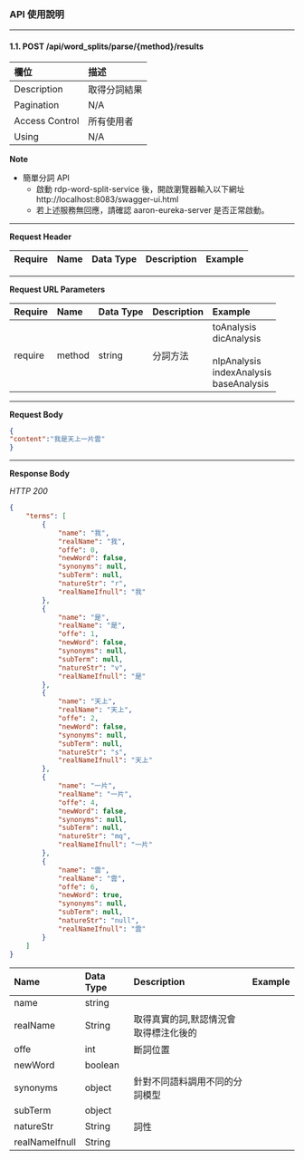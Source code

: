 ### API 使用說明
* * *
#### 1.1. POST /api/word_splits/parse/{method}/results
|欄位|描述|
|:---|:---|
|Description|取得分詞結果|
|Pagination|N/A|
|Access Control|所有使用者|
|Using|N/A|

**Note**
* 簡單分詞 API
    * 啟動 rdp-word-split-service 後，開啟瀏覽器輸入以下網址
    http://localhost:8083/swagger-ui.html
    * 若上述服務無回應，請確認 aaron-eureka-server 是否正常啟動。


***
**Request Header**

|Require|Name|Data Type|Description|Example|
|:---|:---|:---|:---|:---|

***
**Request URL Parameters**

|Require|Name|Data Type|Description|Example|
|:---|:---|:---|:---|:---|
|require|method|string|分詞方法|toAnalysis<br>dicAnalysis<br><br>nlpAnalysis<br>indexAnalysis<br>baseAnalysis<br>|


***
**Request Body**

```json
{
"content":"我是天上一片雲"
}
```

***
**Response Body**

*HTTP 200*
```json
{
    "terms": [
        {
            "name": "我",
            "realName": "我",
            "offe": 0,
            "newWord": false,
            "synonyms": null,
            "subTerm": null,
            "natureStr": "r",
            "realNameIfnull": "我"
        },
        {
            "name": "是",
            "realName": "是",
            "offe": 1,
            "newWord": false,
            "synonyms": null,
            "subTerm": null,
            "natureStr": "v",
            "realNameIfnull": "是"
        },
        {
            "name": "天上",
            "realName": "天上",
            "offe": 2,
            "newWord": false,
            "synonyms": null,
            "subTerm": null,
            "natureStr": "s",
            "realNameIfnull": "天上"
        },
        {
            "name": "一片",
            "realName": "一片",
            "offe": 4,
            "newWord": false,
            "synonyms": null,
            "subTerm": null,
            "natureStr": "mq",
            "realNameIfnull": "一片"
        },
        {
            "name": "雲",
            "realName": "雲",
            "offe": 6,
            "newWord": true,
            "synonyms": null,
            "subTerm": null,
            "natureStr": "null",
            "realNameIfnull": "雲"
        }
    ]
}
```

|Name|Data Type|Description|Example|
|:---|:---|:---|:---|
|name|string||
|realName|String|取得真實的詞,默認情況會取得標注化後的|
|offe|int|斷詞位置|
|newWord|boolean||
|synonyms|object|針對不同語料調用不同的分詞模型|
|subTerm|object||
|natureStr|String|詞性|
|realNameIfnull|String||


<br>
<br>
<br>
<br>